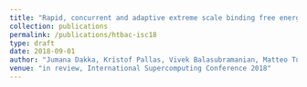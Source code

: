 ```yaml
---
title: "Rapid, concurrent and adaptive extreme scale binding free energy calculation"
collection: publications
permalink: /publications/htbac-isc18
type: draft
date: 2018-09-01
author: "Jumana Dakka, Kristof Pallas, Vivek Balasubramanian, Matteo Turilli, David W Wright, Stefan J Zasada, Shunzhou Wan, Peter V Coveney and Shantenu Jha"
venue: "in review, International Supercomputing Conference 2018"
---
```

